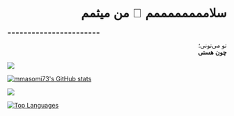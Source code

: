 <h1 dir="rtl" style="font-family: 'Vazir', sans-serif;">سلاممممممممم 👋 من میثمم</h1> 
=======================
<p dir="rtl" style="font-family: 'Vazir', sans-serif;">
تو می‌تونی؛ 
<br/>
<b>چون هستی</b>
</p>

<a href="https://www.github.com/mmasomi73" target="_blank" rel="noreferrer"><img
src="https://img.shields.io/github/followers/mmasomi73?logo=github&style=for-the-badge&color=0891b2&labelColor=1c1917" /></a>



<a href="http://www.github.com/mmasomi73"><img src="https://github-readme-stats.vercel.app/api?username=mmasomi73&show_icons=true&hide=&count_private=true&title_color=0891b2&text_color=ffffff&icon_color=0891b2&bg_color=1c1917&hide_border=true&show_icons=true" alt="mmasomi73's GitHub stats" /></a>

<a href="http://www.github.com/mmasomi73"><img src="https://github-readme-streak-stats.herokuapp.com/?user=mmasomi73&stroke=ffffff&background=1c1917&ring=0891b2&fire=0891b2&currStreakNum=ffffff&currStreakLabel=0891b2&sideNums=ffffff&sideLabels=ffffff&dates=ffffff&hide_border=true" /></a>

<a href="https://github.com/mmasomi73" align="left"><img src="https://github-readme-stats.vercel.app/api/top-langs/?username=mmasomi73&langs_count=10&title_color=0891b2&text_color=ffffff&icon_color=0891b2&bg_color=1c1917&hide_border=true&locale=en&custom_title=Top%20%Languages" alt="Top Languages" /></a>

